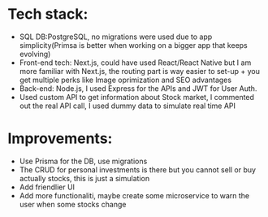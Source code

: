 # Tech stack:
- SQL DB:PostgreSQL, no migrations were used due to app simplicity(Primsa is better when working on a bigger app that keeps evolving)
- Front-end tech: Next.js, could have used React/React Native but I am more familiar with Next.js, the routing part is way easier to set-up + you get multiple perks like Image oprimization and SEO advantages
- Back-end: Node.js, I used Express for the APIs and JWT for User Auth.
- Used custom API to get information about Stock market, I commented out the real API call, I used dummy data to simulate real time API

# Improvements:
- Use Prisma for the DB, use migrations
- The CRUD for personal investments is there but you cannot sell or buy actually stocks, this is just a simulation
- Add friendlier UI
- Add more functionaliti, maybe create some microservice to warn the user when some stocks change
